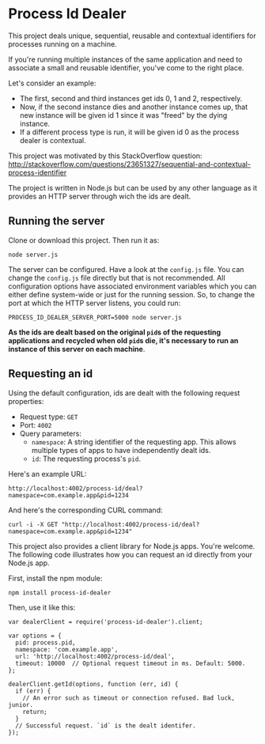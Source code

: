# Process Id Dealer

This project deals unique, sequential, reusable and contextual identifiers for processes running on a machine.

If you're running multiple instances of the same application and need to associate a small and reusable identifier, you've come to the right place.

Let's consider an example:

* The first, second and third instances get ids 0, 1 and 2, respectively.
* Now, if the second instance dies and another instance comes up, that new instance will be given id 1 since it was "freed" by the dying instance.
* If a different process type is run, it will be given id 0 as the process dealer is contextual.

This project was motivated by this StackOverflow question: http://stackoverflow.com/questions/23651327/sequential-and-contextual-process-identifier

The project is written in Node.js but can be used by any other language as it provides an HTTP server through wich the ids are dealt.

## Running the server

Clone or download this project. Then run it as:

    node server.js

The server can be configured. Have a look at the `config.js` file. You can change the `config.js` file directly but that is not recommended. All configuration options have associated environment variables which you can either define system-wide or just for the running session. So, to change the port at which the HTTP server listens, you could run:

    PROCESS_ID_DEALER_SERVER_PORT=5000 node server.js

**As the ids are dealt based on the original `pid`s of the requesting applications and recycled when old `pid`s die, it's necessary to run an instance of this server on each machine**.

## Requesting an id

Using the default configuration, ids are dealt with the following request properties:

* Request type: `GET`
* Port: `4002`
* Query parameters:
    * `namespace`: A string identifier of the requesting app. This allows multiple types of apps to have independently dealt ids.
    * `id`: The requesting process's `pid`.

Here's an example URL:

    http://localhost:4002/process-id/deal?namespace=com.example.app&pid=1234

And here's the corresponding CURL command:

    curl -i -X GET "http://localhost:4002/process-id/deal?namespace=com.example.app&pid=1234"

This project also provides a client library for Node.js apps. You're welcome. The following code illustrates how you can request an id directly from your Node.js app.

First, install the npm module:

    npm install process-id-dealer

Then, use it like this:

    var dealerClient = require('process-id-dealer').client;

    var options = {
      pid: process.pid,
      namespace: 'com.example.app',
      url: 'http://localhost:4002/process-id/deal',
      timeout: 10000  // Optional request timeout in ms. Default: 5000.
    };

    dealerClient.getId(options, function (err, id) {
      if (err) {
        // An error such as timeout or connection refused. Bad luck, junior.
        return;
      }
      // Successful request. `id` is the dealt identifer.
    });

